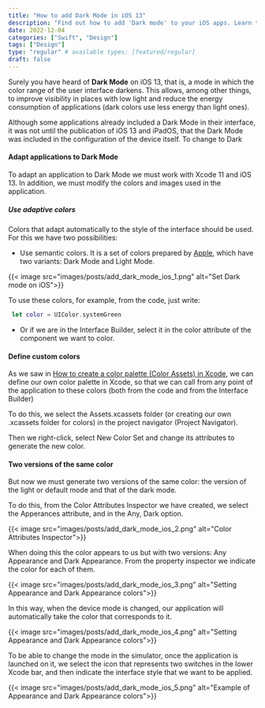 ```yaml
---
title: "How to add Dark Mode in iOS 13"
description: "Find out how to add 'Dark mode' to your iOS apps. Learn to adapt them and use adaptive colors."
date: 2022-12-04
categories: ["Swift", "Design"]
tags: ["Design"]
type: "regular" # available types: [featured/regular]
draft: false
---
```

Surely you have heard of **Dark Mode** on iOS 13, that is, a mode in which the color range of the user interface darkens. This allows, among other things, to improve visibility in places with low light and reduce the energy consumption of applications (dark colors use less energy than light ones).

Although some applications already included a Dark Mode in their interface, it was not until the publication of iOS 13 and iPadOS, that the Dark Mode was included in the configuration of the device itself.
To change to Dark

#### Adapt applications to Dark Mode

To adapt an application to Dark Mode we must work with Xcode 11 and iOS 13. In addition, we must modify the colors and images used in the application.

##### Use adaptive colors

Colors that adapt automatically to the style of the interface should be used. For this we have two possibilities:

- Use semantic colors. It is a set of colors prepared by [Apple](https://developer.apple.com/design/human-interface-guidelines/ios/visual-design/color/), which have two variants: Dark Mode and Light Mode.

{{< image src="images/posts/add_dark_mode_ios_1.png" alt="Set Dark mode on iOS">}}

To use these colors, for example, from the code, just write:
```swift
 let color = UIColor.systemGreen
```

- Or if we are in the Interface Builder, select it in the color attribute of the component we want to color.

#### Define custom colors

As we saw in [How to create a color palette (Color Assets) in Xcode](https://appcodifiy.com/articles/create_color_palette/), we can define our own color palette in Xcode, so that we can call from any point of the application to these colors (both from the code and from the Interface Builder)

To do this, we select the Assets.xcassets folder (or creating our own .xcassets folder for colors) in the project navigator (Project Navigator).

Then we right-click, select New Color Set and change its attributes to generate the new color.

#### Two versions of the same color

But now we must generate two versions of the same color: the version of the light or default mode and that of the dark mode.

To do this, from the Color Attributes Inspector we have created, we select the Apperances attribute, and in the Any, Dark option.

{{< image src="images/posts/add_dark_mode_ios_2.png" alt="Color Attributes Inspector">}}

When doing this the color appears to us but with two versions: Any Appearance and Dark Appearance. From the property inspector we indicate the color for each of them.

{{< image src="images/posts/add_dark_mode_ios_3.png" alt="Setting Appearance and Dark Appearance colors">}}

In this way, when the device mode is changed, our application will automatically take the color that corresponds to it.

{{< image src="images/posts/add_dark_mode_ios_4.png" alt="Setting Appearance and Dark Appearance colors">}}

To be able to change the mode in the simulator, once the application is launched on it, we select the icon that represents two switches in the lower Xcode bar, and then indicate the interface style that we want to be applied.

{{< image src="images/posts/add_dark_mode_ios_5.png" alt="Example of Appearance and Dark Appearance colors">}}
